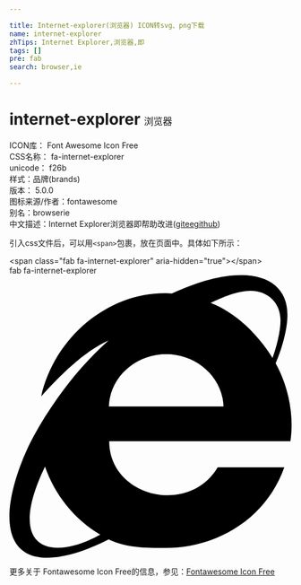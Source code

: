 ```yaml
---

title: Internet-explorer(浏览器) ICON转svg、png下载
name: internet-explorer
zhTips: Internet Explorer,浏览器,即
tags: []
pre: fab
search: browser,ie

---
```


# internet-explorer  <small style="font-size: 60%;font-weight: 100">浏览器</small>


<div class="detail-page">
<p>
<span>
ICON库：
<span class="badge-secondary badge">Font Awesome Icon Free</span> 
</span>
<br/>
<span>
CSS名称：
<span class="badge-secondary badge">fa-internet-explorer</span> 
</span>
<br/>
<span>
unicode：
<span class="badge-secondary badge">f26b</span> 
<copy-btn content='f26b' btn-title=""></copy-btn>
<copy-btn :content='String.fromCodePoint(parseInt("f26b", 16))' btn-title="复制U"></copy-btn>
</span><br/><span>样式：<span class="badge-light badge">品牌(brands)</span></span>
<br/>
<span>
版本：
<span class="badge-secondary badge">5.0.0</span> 
</span>
<br/>
<span>图标来源/作者：<span class="badge-light badge">fontawesome</span></span> 
<br/>
<span>别名：<span class="badge-light badge">browser</span><span class="badge-light badge">ie</span></span><br/><span class="zh-detail">中文描述：<span class="badge-primary badge">Internet Explorer</span><span class="badge-primary badge">浏览器</span><span class="badge-primary badge">即</span><span class="help-link"><span>帮助改进</span>(<a href="https://gitee.com/liuwave/icon-helper/edit/master/json/fontawesome/brands/internet-explorer.json" target="_blank" rel="noopener noreferrer">gitee</a><a href="https://github.com/liuwave/icon-helper/edit/master/json/fontawesome/brands/internet-explorer.json" target="_blank" rel="noopener noreferrer">github</a></span>)</span><br/>
</p>
</div>
<div class="alert alert-dark">
  <i class="fab fa-internet-explorer fa-xs"></i>
  <i class="fab fa-internet-explorer fa-sm"></i>
  <i class="fab fa-internet-explorer fa-lg"></i>
  <i class="fab fa-internet-explorer fa-2x"></i>
  <i class="fab fa-internet-explorer fa-3x"></i>
  <i class="fab fa-internet-explorer fa-5x"></i>
  <i class="fab fa-internet-explorer fa-7x"></i>
</div>
<div>
  <p>引入css文件后，可以用<code>&lt;span&gt;</code>包裹，放在页面中。具体如下所示：    
  </p>
  <div class="alert alert-primary" style="font-size: 14px">
    &lt;span class="fab fa-internet-explorer" aria-hidden="true"&gt;&lt;/span&gt;
    <copy-btn content='<span class="fab fa-internet-explorer" aria-hidden="true"></span>'></copy-btn>
  </div>
  <div class="alert alert-secondary">
    <i class="fab fa-internet-explorer"
    style="font-size: 24px"
    aria-hidden="true"></i> fab fa-internet-explorer
    <copy-btn content="fab fa-internet-explorer" btn-title="复制图标名称"></copy-btn>
  </div>
</div>
<div id="svg" class="svg-wrap">
<svg xmlns="http://www.w3.org/2000/svg" viewBox="0 0 512 512"><path d="M483.049 159.706c10.855-24.575 21.424-60.438 21.424-87.871 0-72.722-79.641-98.371-209.673-38.577-107.632-7.181-211.221 73.67-237.098 186.457 30.852-34.862 78.271-82.298 121.977-101.158C125.404 166.85 79.128 228.002 43.992 291.725 23.246 329.651 0 390.94 0 436.747c0 98.575 92.854 86.5 180.251 42.006 31.423 15.43 66.559 15.573 101.695 15.573 97.124 0 184.249-54.294 216.814-146.022H377.927c-52.509 88.593-196.819 52.996-196.819-47.436H509.9c6.407-43.581-1.655-95.715-26.851-141.162zM64.559 346.877c17.711 51.15 53.703 95.871 100.266 123.304-88.741 48.94-173.267 29.096-100.266-123.304zm115.977-108.873c2-55.151 50.276-94.871 103.98-94.871 53.418 0 101.981 39.72 103.981 94.871H180.536zm184.536-187.6c21.425-10.287 48.563-22.003 72.558-22.003 31.422 0 54.274 21.717 54.274 53.722 0 20.003-7.427 49.007-14.569 67.867-26.28-42.292-65.986-81.584-112.263-99.586z"/></svg>
</div>
<detail full-name='fa-internet-explorer'></detail>
    
<div><p>更多关于  Fontawesome Icon Free的信息，参见：<a target="_blank" href="https://iconhelper.cn/fontawesome.html">Fontawesome Icon Free</a>
</p></div>
